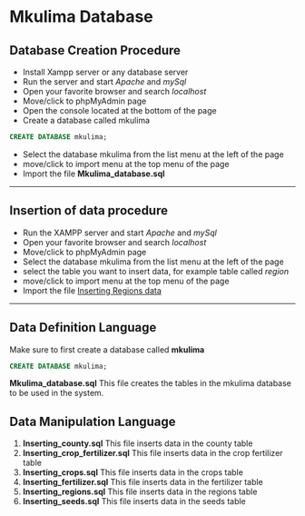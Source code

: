 # Mkulima Database
## Database Creation Procedure
- Install Xampp server or any database server
- Run the server and start *Apache* and *mySql*
- Open your favorite browser and search *localhost*
- Move/click to phpMyAdmin page
- Open the console located at the bottom of the page
- Create a database called mkulima
```sql
CREATE DATABASE mkulima;
```
- Select the database mkulima from the list menu at the left of the page
- move/click to import menu at the top menu of the page
- Import the file **Mkulima_database.sql**
---
## Insertion of data procedure
- Run the XAMPP server and start *Apache* and *mySql*
- Open your favorite browser and search *localhost*
- Move/click to phpMyAdmin page
- Select the database mkulima from the list menu at the left of the page
- select the table you want to insert data, for example table called *region*
- move/click to import menu at the top menu of the page
- Import the file [Inserting Regions data](Inserting_regions.sql)
---
## Data Definition Language
Make sure to first create a database called **mkulima**
```sql
CREATE DATABASE mkulima;
```
**Mkulima_database.sql**
This file creates the tables in the mkulima database to be used in the system.
## Data Manipulation Language
1. **Inserting_county.sql**
This file inserts data in the county table
2. **Inserting_crop_fertilizer.sql**
This file inserts data in the crop fertilizer table
3. **Inserting_crops.sql**
This file inserts data in the crops table
4. **Inserting_fertilizer.sql**
This file inserts data in the fertilizer table
5. **Inserting_regions.sql**
This file inserts data in the regions table
6. **Inserting_seeds.sql**
This file inserts data in the seeds table